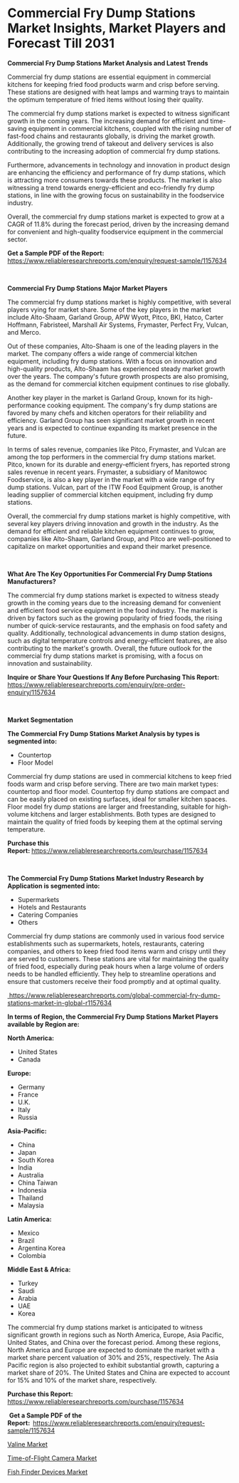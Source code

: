 <p><h1>Commercial Fry Dump Stations Market Insights, Market Players and Forecast Till 2031</h1></p><p><strong>Commercial Fry Dump Stations Market Analysis and Latest Trends</strong></p>
<p><p>Commercial fry dump stations are essential equipment in commercial kitchens for keeping fried food products warm and crisp before serving. These stations are designed with heat lamps and warming trays to maintain the optimum temperature of fried items without losing their quality.</p><p>The commercial fry dump stations market is expected to witness significant growth in the coming years. The increasing demand for efficient and time-saving equipment in commercial kitchens, coupled with the rising number of fast-food chains and restaurants globally, is driving the market growth. Additionally, the growing trend of takeout and delivery services is also contributing to the increasing adoption of commercial fry dump stations.</p><p>Furthermore, advancements in technology and innovation in product design are enhancing the efficiency and performance of fry dump stations, which is attracting more consumers towards these products. The market is also witnessing a trend towards energy-efficient and eco-friendly fry dump stations, in line with the growing focus on sustainability in the foodservice industry.</p><p>Overall, the commercial fry dump stations market is expected to grow at a CAGR of 11.8% during the forecast period, driven by the increasing demand for convenient and high-quality foodservice equipment in the commercial sector.</p></p>
<p><strong>Get a Sample PDF of the Report:&nbsp;</strong> <a href="https://www.reliableresearchreports.com/enquiry/request-sample/1157634">https://www.reliableresearchreports.com/enquiry/request-sample/1157634</a></p>
<p>&nbsp;</p>
<p><strong>Commercial Fry Dump Stations Major Market Players</strong></p>
<p><p>The commercial fry dump stations market is highly competitive, with several players vying for market share. Some of the key players in the market include Alto-Shaam, Garland Group, APW Wyott, Pitco, BKI, Hatco, Carter Hoffmann, Fabristeel, Marshall Air Systems, Frymaster, Perfect Fry, Vulcan, and Merco.</p><p>Out of these companies, Alto-Shaam is one of the leading players in the market. The company offers a wide range of commercial kitchen equipment, including fry dump stations. With a focus on innovation and high-quality products, Alto-Shaam has experienced steady market growth over the years. The company's future growth prospects are also promising, as the demand for commercial kitchen equipment continues to rise globally.</p><p>Another key player in the market is Garland Group, known for its high-performance cooking equipment. The company's fry dump stations are favored by many chefs and kitchen operators for their reliability and efficiency. Garland Group has seen significant market growth in recent years and is expected to continue expanding its market presence in the future.</p><p>In terms of sales revenue, companies like Pitco, Frymaster, and Vulcan are among the top performers in the commercial fry dump stations market. Pitco, known for its durable and energy-efficient fryers, has reported strong sales revenue in recent years. Frymaster, a subsidiary of Manitowoc Foodservice, is also a key player in the market with a wide range of fry dump stations. Vulcan, part of the ITW Food Equipment Group, is another leading supplier of commercial kitchen equipment, including fry dump stations.</p><p>Overall, the commercial fry dump stations market is highly competitive, with several key players driving innovation and growth in the industry. As the demand for efficient and reliable kitchen equipment continues to grow, companies like Alto-Shaam, Garland Group, and Pitco are well-positioned to capitalize on market opportunities and expand their market presence.</p></p>
<p>&nbsp;</p>
<p><strong>What Are The Key Opportunities For Commercial Fry Dump Stations Manufacturers?</strong></p>
<p><p>The commercial fry dump stations market is expected to witness steady growth in the coming years due to the increasing demand for convenient and efficient food service equipment in the food industry. The market is driven by factors such as the growing popularity of fried foods, the rising number of quick-service restaurants, and the emphasis on food safety and quality. Additionally, technological advancements in dump station designs, such as digital temperature controls and energy-efficient features, are also contributing to the market's growth. Overall, the future outlook for the commercial fry dump stations market is promising, with a focus on innovation and sustainability.</p></p>
<p><strong>Inquire or Share Your Questions If Any Before Purchasing This Report:</strong> <a href="https://www.reliableresearchreports.com/enquiry/pre-order-enquiry/1157634">https://www.reliableresearchreports.com/enquiry/pre-order-enquiry/1157634</a></p>
<p>&nbsp;</p>
<p><strong>Market Segmentation</strong></p>
<p><strong>The Commercial Fry Dump Stations Market Analysis by types is segmented into:</strong></p>
<p><ul><li>Countertop</li><li>Floor Model</li></ul></p>
<p><p>Commercial fry dump stations are used in commercial kitchens to keep fried foods warm and crisp before serving. There are two main market types: countertop and floor model. Countertop fry dump stations are compact and can be easily placed on existing surfaces, ideal for smaller kitchen spaces. Floor model fry dump stations are larger and freestanding, suitable for high-volume kitchens and larger establishments. Both types are designed to maintain the quality of fried foods by keeping them at the optimal serving temperature.</p></p>
<p><strong>Purchase this Report:&nbsp;</strong><a href="https://www.reliableresearchreports.com/purchase/1157634">https://www.reliableresearchreports.com/purchase/1157634</a></p>
<p>&nbsp;</p>
<p><strong>The Commercial Fry Dump Stations Market Industry Research by Application is segmented into:</strong></p>
<p><ul><li>Supermarkets</li><li>Hotels and Restaurants</li><li>Catering Companies</li><li>Others</li></ul></p>
<p><p>Commercial fry dump stations are commonly used in various food service establishments such as supermarkets, hotels, restaurants, catering companies, and others to keep fried food items warm and crispy until they are served to customers. These stations are vital for maintaining the quality of fried food, especially during peak hours when a large volume of orders needs to be handled efficiently. They help to streamline operations and ensure that customers receive their food promptly and at optimal quality.</p></p>
<p><a href="https://www.reliableresearchreports.com/global-commercial-fry-dump-stations-market-in-global-r1157634">&nbsp;https://www.reliableresearchreports.com/global-commercial-fry-dump-stations-market-in-global-r1157634</a></p>
<p><strong>In terms of Region, the Commercial Fry Dump Stations Market Players available by Region are:</strong></p>
<p>
    <p> <strong> North America: </strong>
        <ul>
            <li>United States</li>
            <li>Canada</li>
        </ul>
        </p> 
    <p> <strong> Europe: </strong>
        <ul>
            <li>Germany</li>
            <li>France</li>
            <li>U.K.</li>
            <li>Italy</li>
            <li>Russia</li>
        </ul>
        </p> 
    <p> <strong> Asia-Pacific: </strong>
        <ul>
            <li>China</li>
            <li>Japan</li>
            <li>South Korea</li>
            <li>India</li>
            <li>Australia</li>
            <li>China Taiwan</li>
            <li>Indonesia</li>
            <li>Thailand</li>
            <li>Malaysia</li>
        </ul>
        </p> 
    <p> <strong> Latin America: </strong>
        <ul>
            <li>Mexico</li>
            <li>Brazil</li>
            <li>Argentina Korea</li>
            <li>Colombia</li>
        </ul>
        </p> 
    <p> <strong> Middle East & Africa: </strong>
        <ul>
            <li>Turkey</li>
            <li>Saudi</li>
            <li>Arabia</li>
            <li>UAE</li>
            <li>Korea</li>
        </ul>
    </p>
    </p>
<p><p>The commercial fry dump stations market is anticipated to witness significant growth in regions such as North America, Europe, Asia Pacific, United States, and China over the forecast period. Among these regions, North America and Europe are expected to dominate the market with a market share percent valuation of 30% and 25%, respectively. The Asia Pacific region is also projected to exhibit substantial growth, capturing a market share of 20%. The United States and China are expected to account for 15% and 10% of the market share, respectively.</p></p>
<p><strong>Purchase this Report: </strong><a href="https://www.reliableresearchreports.com/purchase/1157634">https://www.reliableresearchreports.com/purchase/1157634</a></p>
<p>&nbsp;<strong>Get a Sample PDF of the Report:&nbsp;&nbsp;</strong><a href="https://www.reliableresearchreports.com/enquiry/request-sample/1157634">https://www.reliableresearchreports.com/enquiry/request-sample/1157634</a></p>
<p><strong></strong></p>
<p><p><a href="https://issuu.com/reportprime-2/docs/valine-market-size-2030.pptx">Valine Market</a></p><p><a href="https://github.com/ruddyyedelwadw/Market-Research-Report-List-2/blob/main/time-of-flight-camera-market.md">Time-of-Flight Camera Market</a></p><p><a href="https://github.com/jaidynmorantestelletmjzya/Market-Research-Report-List-2/blob/main/fish-finder-devices-market.md">Fish Finder Devices Market</a></p></p>